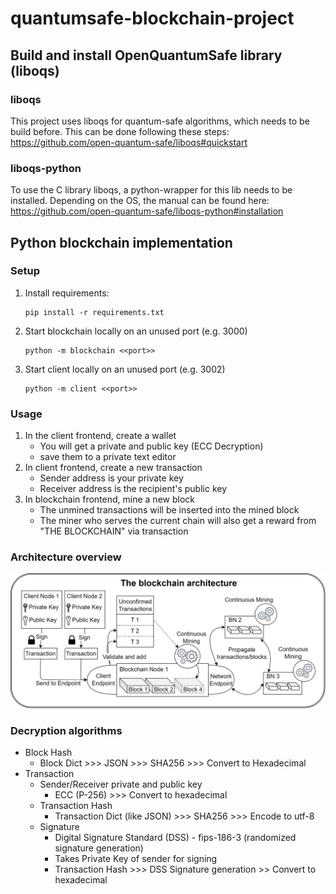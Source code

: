 # quantumsafe-blockchain-project

## Build and install OpenQuantumSafe library (liboqs)

### liboqs
This project uses liboqs for quantum-safe algorithms, which needs to be build before.
This can be done following these steps: https://github.com/open-quantum-safe/liboqs#quickstart
### liboqs-python
To use the C library liboqs, a python-wrapper for this lib needs to be installed.
Depending on the OS, the manual can be found here: https://github.com/open-quantum-safe/liboqs-python#installation

## Python blockchain implementation
### Setup
1. Install requirements:
    ````
    pip install -r requirements.txt
    ````
2. Start blockchain locally on an unused port (e.g. 3000)
    ````
    python -m blockchain <<port>>
    ````
3. Start client locally on an unused port (e.g. 3002)
    ````
   python -m client <<port>>
    ````

### Usage
1. In the client frontend, create a wallet
   - You will get a private and public key (ECC Decryption)
   - save them to a private text editor
2. In client frontend, create a new transaction
   - Sender address is your private key
   - Receiver address is the recipient's public key
3. In blockchain frontend, mine a new block
   - The unmined transactions will be inserted into the mined block
   - The miner who serves the current chain will also get a reward from "THE BLOCKCHAIN" via transaction

### Architecture overview
![The blockchain architecture](architecture-diagram.png)

### Decryption algorithms

- Block Hash
  - Block Dict >>> JSON >>> SHA256 >>> Convert to Hexadecimal
- Transaction
  - Sender/Receiver private and public key
    - ECC (P-256) >>> Convert to hexadecimal
  - Transaction Hash
    - Transaction Dict (like JSON) >>> SHA256 >>> Encode to utf-8
  - Signature
    - Digital Signature Standard (DSS) - fips-186-3 (randomized signature generation)
    - Takes Private Key of sender for signing
    - Transaction Hash >>> DSS Signature generation >> Convert to hexadecimal
